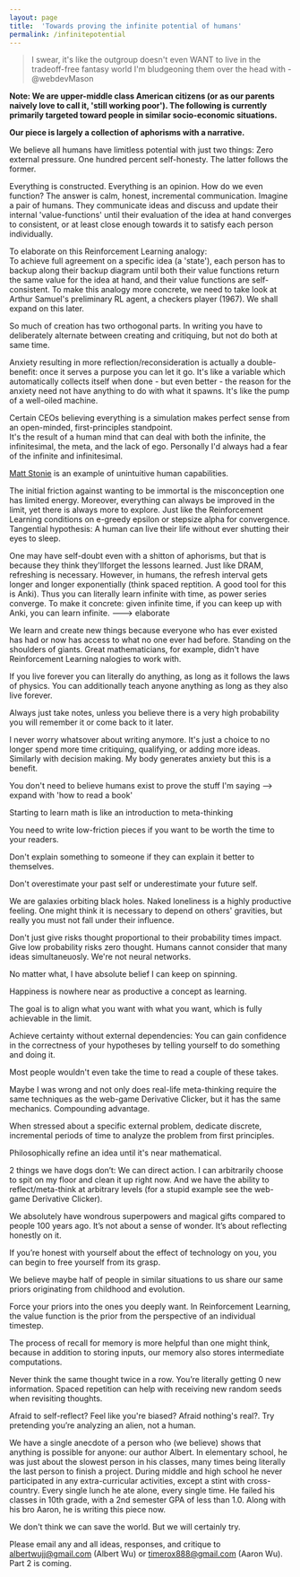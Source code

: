 ```yaml
---
layout: page
title:  'Towards proving the infinite potential of humans'
permalink: /infinitepotential
---
```

> I swear, it's like the outgroup doesn't even WANT to live in the tradeoff-free fantasy world I'm bludgeoning them over the head with - @webdevMason

__Note: We are upper-middle class American citizens (or as our parents naively love to call it, 'still working poor'). The following is currently primarily targeted toward people in similar socio-economic situations.__

__Our piece is largely a collection of aphorisms with a narrative.__

We believe all humans have limitless potential with just two things: Zero external pressure. One hundred percent self-honesty. The latter follows the former.

Everything is constructed. Everything is an opinion. How do we even function? The answer is calm, honest, incremental communication. Imagine a pair of humans. They communicate ideas and discuss and update their internal 'value-functions' until their evaluation of the idea at hand converges to consistent, or at least close enough towards it to satisfy each person individually.  

To elaborate on this Reinforcement Learning analogy:  
To achieve full agreement on a specific idea (a 'state'), each person has to backup along their backup diagram until both their value functions return the same value for the idea at hand, and their value functions are self-consistent. To make this analogy more concrete, we need to take look at Arthur Samuel's preliminary RL agent, a checkers player (1967). We shall expand on this later.

So much of creation has two orthogonal parts. In writing you have to deliberately alternate between creating and critiquing, but not do both at same time.

Anxiety resulting in more reflection/reconsideration is actually a double-benefit: once it serves a purpose you can let it go. It's like a variable which automatically collects itself when done - but even better - the reason for the anxiety need not have anything to do with what it spawns. It's like the pump of a well-oiled machine.

Certain CEOs believing everything is a simulation makes perfect sense from an open-minded, first-principles standpoint.  
It's the result of a human mind that can deal with both the infinite, the infinitesimal, the meta, and the lack of ego.
Personally I'd always had a fear of the infinite and infinitesimal.

[Matt Stonie](https://www.youtube.com/channel/UCd1fLoVFooPeWqCEYVUJZqg) is an example of unintuitive human capabilities.

The initial friction against wanting to be immortal is the misconception one has limited energy. Moreover, everything can always be improved in the limit, 
yet there is always more to explore. Just like the Reinforcement Learning conditions on e-greedy epsilon or stepsize alpha for convergence.  
Tangential hypothesis: A human can live their life without ever shutting their eyes to sleep.

One may have self-doubt even with a shitton of aphorisms, but that is because they think they'llforget the lessons learned. Just like DRAM, refreshing is necessary. However, in humans, the refresh interval gets longer and longer exponentially (think spaced reptition. A good tool for this is Anki). Thus you can literally learn infinite with time, as power series converge. To make it concrete: given infinite time, if you can keep up with Anki, you can learn infinite. ---> elaborate


We learn and create new things because everyone who has ever existed has had or now has access to what no one ever had before. Standing on the shoulders of giants. Great mathematicians, for example, didn't have Reinforcement Learning nalogies to work with.

If you live forever you can literally do anything, as long as it follows the laws of physics. You can additionally teach anyone anything as long as they also live forever.

Always just take notes, unless you believe there is a very high probability you will remember it or come back to it later.

I never worry whatsover about writing anymore. It's just a choice to no longer spend more time critiquing, qualifying, or adding more ideas. Similarly with decision making. My body generates anxiety but this is a benefit.

You don't need to believe humans exist to prove the stuff I'm saying --> expand with 'how to read a book'

Starting to learn math is like an introduction to meta-thinking

You need to write low-friction pieces if you want to be worth the time to your readers.

Don't explain something to someone if they can explain it better to themselves.

Don't overestimate your past self or underestimate your future self.

We are galaxies orbiting black holes. Naked loneliness is a highly productive feeling. One might think it is necessary to depend on others' gravities, but really you must not fall under their influence.

Don't just give risks thought proportional to their probability times impact. Give low probability risks zero thought. Humans cannot consider that many ideas simultaneuosly. We're not neural networks.

No matter what, I have absolute belief I can keep on spinning.

Happiness is nowhere near as productive a concept as learning.

The goal is to align what you want with what you want, which is fully achievable in the limit.

Achieve certainty without external dependencies: You can gain confidence in the correctness of your hypotheses by telling yourself to do something and doing it.

Most people wouldn't even take the time to read a couple of these takes.

Maybe I was wrong and not only does real-life meta-thinking require the same techniques as the web-game Derivative Clicker, but it has the same mechanics. Compounding advantage.

When stressed about a specific external problem, dedicate discrete, incremental periods of time to analyze the problem from first principles.

Philosophically refine an idea until it's near mathematical.

2 things we have dogs don’t: We can direct action. I can arbitrarily choose to spit on my floor and clean it up right now. And we have the ability to reflect/meta-think at arbitrary levels (for a stupid example see the web-game Derivative Clicker).

We absolutely have wondrous superpowers and magical gifts compared to people 100 years ago. It’s not about a sense of wonder. It’s about reflecting honestly on it.

If you’re honest with yourself about the effect of technology on you, you can begin to free yourself from its grasp.

We believe maybe half of people in similar situations to us share our same priors originating from childhood and evolution.

Force your priors into the ones you deeply want. In Reinforcement Learning, the value function is the prior from the perspective of an individual timestep. 

The process of recall for memory is more helpful than one might think, because in addition to storing inputs, our memory also stores intermediate computations.

Never think the same thought twice in a row. You’re literally getting 0 new information. Spaced repetition can help with receiving new random seeds when revisiting thoughts.

Afraid to self-reflect? Feel like you're biased? Afraid nothing's real?. Try pretending you’re analyzing an alien, not a human.

We have a single anecdote of a person who (we believe) shows that anything is possible for anyone: our author Albert. In elementary school, he was just about the slowest person in his classes, many times being literally the last person to finish a project. During middle and high school he never participated in any extra-curricular activities, except a stint with cross-country. Every single lunch he ate alone, every single time. He failed his classes in 10th grade, with a 2nd semester GPA of less than 1.0. Along with his bro Aaron, he is writing this piece now.

We don't think we can save the world. But we will certainly try.


Please email any and all ideas, responses, and critique to <albertwujj@gmail.com> (Albert Wu) or <timerox888@gmail.com> (Aaron Wu). Part 2 is coming.
